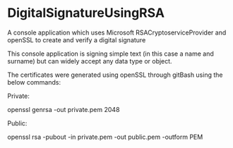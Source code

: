 # DigitalSignatureUsingRSA
A console application which uses Microsoft RSACryptoserviceProvider and openSSL to create and verify a digital signature

This console application is signing simple text (in this case a name and surname) but can widely accept any data type or object.

The certificates were generated using openSSL through gitBash using the below commands:

Private:

openssl genrsa -out private.pem 2048

Public:

openssl rsa -pubout -in private.pem -out public.pem -outform PEM
